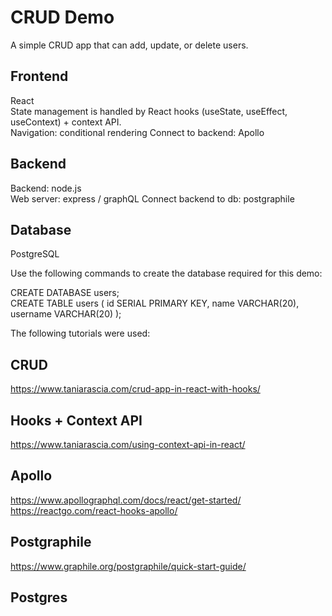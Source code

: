 # CRUD Demo

A simple CRUD app that can add, update, or delete users.

## Frontend
React  
State management is handled by React hooks (useState, useEffect, useContext) + context API.   
Navigation: conditional rendering
Connect to backend: Apollo

## Backend
Backend: node.js  
Web server: express / graphQL
Connect backend to db: postgraphile

## Database
PostgreSQL  

Use the following commands to create the database required for this demo:

CREATE DATABASE users;  
CREATE TABLE users ( id SERIAL PRIMARY KEY, name VARCHAR(20), username VARCHAR(20) );

The following tutorials were used:

## CRUD
https://www.taniarascia.com/crud-app-in-react-with-hooks/

## Hooks + Context API
https://www.taniarascia.com/using-context-api-in-react/  

## Apollo
https://www.apollographql.com/docs/react/get-started/  
https://reactgo.com/react-hooks-apollo/

## Postgraphile
https://www.graphile.org/postgraphile/quick-start-guide/

## Postgres
